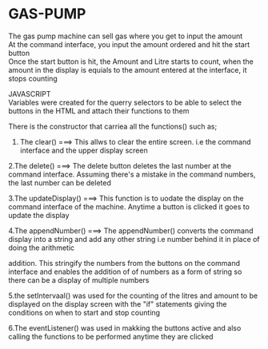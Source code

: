 # GAS-PUMP
The gas pump machine can sell gas where you get to input the amount<br>
At the command interface, you input the amount ordered and hit the start button<br>
Once the start button is hit, the Amount and Litre starts to count, when the amount in the display is equials to the amount entered at the interface, it stops counting<br>

JAVASCRIPT<br>
Variables were created for the querry selectors to be able to select the buttons in the HTML and attach their functions to them <br>

There is the constructor that carriea all the functions() such as;<br>

1. The clear()  ===> This allws to clear the entire screen. i.e the command interface and the upper display screen<br>

2.The delete() ===> The delete button deletes the last number at the command interface. Assuming there's a mistake in the command numbers, the last number can be deleted<br>

3.The updateDisplay() ===> This function is to uodate the display on the command interface of the machine. Anytime a button is clicked it goes to update the display<br>

4.The appendNumber() ===> The appendNumber() converts the command display into a string and add any other string i.e number behind it in place of doing the arithmetic<br>

addition. This stringify the numbers from the buttons on the command interface and enables the addition of of numbers as a form of string  so there can be a display of multiple numbers<br>

5.the setIntervaal() was used for the counting of the litres and amount to be displayed on the display screen with the "if" statements giving the conditions on when to start and stop counting<br>

6.The eventListener() was used in makking the buttons active and also calling the functions to be performed anytime they are clicked
 
